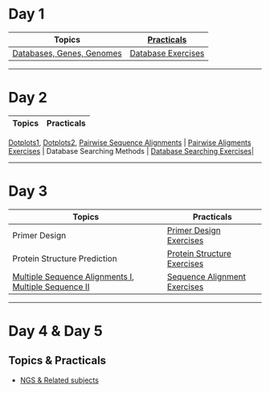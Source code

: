 # Day 1

Topics | [Practicals](https://github.com/GTPB/ELB18F/blob/master/Presentations/Notes_on-Practical_Instruction_Structure.pdf) |
----- | -----|
[Databases, Genes, Genomes](https://github.com/GTPB/ELB18F/blob/master/Presentations/00-Databases_Genes_Genomes.pptx) | [Database Exercises](https://github.com/GTPB/ELB18F/blob/master/Presentations/01-Databases_Practical.pdf) |

-----

# Day 2

Topics | Practicals |
----- | -----|
[Dotplots1](https://github.com/GTPB/ELB18F/blob/master/Presentations/dotplots.pptx), [Dotplots2](https://github.com/GTPB/ELB18F/blob/master/Presentations/DotPlots.mp4.7z),
[Pairwise Sequence Alignments](https://github.com/GTPB/ELB18F/blob/master/Presentations/Pairwise_Sequence_Alignment.ppt) | [Pairwise Aligments Exercises](https://github.com/GTPB/ELB18F/blob/master/Presentations/02-Pairwise_Alignment_Practical.pdf) |
Database Searching Methods | [Database Searching Exercises](https://github.com/GTPB/ELB18F/blob/master/Presentations/03-Database_Searching_Practical.pdf)|

-----

# Day 3

Topics | Practicals |
----- | -----|
Primer Design | [Primer Design Exercises](https://github.com/GTPB/ELB18F/blob/master/Presentations/04-Primer_Design_Practical.pdf)|
Protein Structure Prediction | [Protein Structure Exercises](https://github.com/GTPB/ELB18F/blob/master/Presentations/05-Structure_Prediction_Practical.pdf) |
[Multiple Sequence Alignments I](https://github.com/GTPB/ELB18F/blob/master/Presentations/dynamic_programming.ppt), [Multiple Sequence II](https://github.com/GTPB/ELB18F/blob/master/Presentations/multalign.ppt) | [Sequence Alignment Exercises](https://github.com/GTPB/ELB18F/blob/master/Presentations/06-Multiple_Sequence_Alignment.pdf)|

-----

# Day 4 & Day 5

## Topics & Practicals
- [NGS & Related subjects](https://github.com/GTPB/ELB18F/blob/master/NGS.md)
